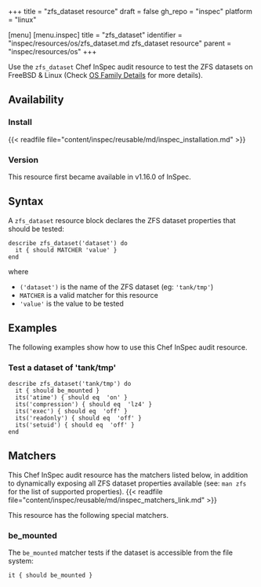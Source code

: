 +++
title = "zfs_dataset resource"
draft = false
gh_repo = "inspec"
platform = "linux"

[menu]
  [menu.inspec]
    title = "zfs_dataset"
    identifier = "inspec/resources/os/zfs_dataset.md zfs_dataset resource"
    parent = "inspec/resources/os"
+++

Use the `zfs_dataset` Chef InSpec audit resource to test the ZFS datasets on FreeBSD & Linux (Check [OS Family Details](https://docs.chef.io/inspec/resources/os/#osfamily-helpers) for more details).

## Availability

### Install

{{< readfile file="content/inspec/reusable/md/inspec_installation.md" >}}

### Version

This resource first became available in v1.16.0 of InSpec.

## Syntax

A `zfs_dataset` resource block declares the ZFS dataset properties that should be tested:

    describe zfs_dataset('dataset') do
      it { should MATCHER 'value' }
    end

where

- `('dataset')` is the name of the ZFS dataset (eg: `'tank/tmp'`)
- `MATCHER` is a valid matcher for this resource
- `'value'` is the value to be tested

## Examples

The following examples show how to use this Chef InSpec audit resource.

### Test a dataset of 'tank/tmp'

    describe zfs_dataset('tank/tmp') do
      it { should be_mounted }
      its('atime') { should eq  'on' }
      its('compression') { should eq  'lz4' }
      its('exec') { should eq  'off' }
      its('readonly') { should eq  'off' }
      its('setuid') { should eq  'off' }
    end

## Matchers

This Chef InSpec audit resource has the matchers listed below, in addition to dynamically exposing all ZFS dataset properties available (see: `man zfs` for the list of supported properties). {{< readfile file="content/inspec/reusable/md/inspec_matchers_link.md" >}}

This resource has the following special matchers.

### be_mounted

The `be_mounted` matcher tests if the dataset is accessible from the file system:

    it { should be_mounted }
